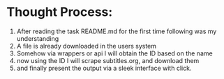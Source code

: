 # Thought Process:
1) After reading the task README.md for the first time following was my understanding
2) A file is already downloaded in the users system
3) Somehow via wrappers or api I will obtain the ID based on the name
4) now using the ID I will scrape subtitles.org, and download them
5) and finally present the output via a sleek interface with click.